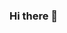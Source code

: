 ### Hi there 👋

<!--
**harissak/Harissak** is a ✨ _special_ ✨ repository because its `README.md` (this file) appears on your GitHub profile.

Here are some ideas to get you started:

- 🔭 I’m currently working on ... Last year student looking for job and experience
- 🌱 I’m currently learning ... Android app developement and Frontend (Angular)
- 👯 I’m looking to collaborate on ... android app and web developement
- 🤔 I’m looking for help with ... Frontend, backend, android 
- 💬 Ask me about ... everything
- 📫 How to reach me: ... harissak_1991@hotmail.com   
- 😄 Pronouns: ... He/Him
- ⚡ Fun fact: ... 
-->
